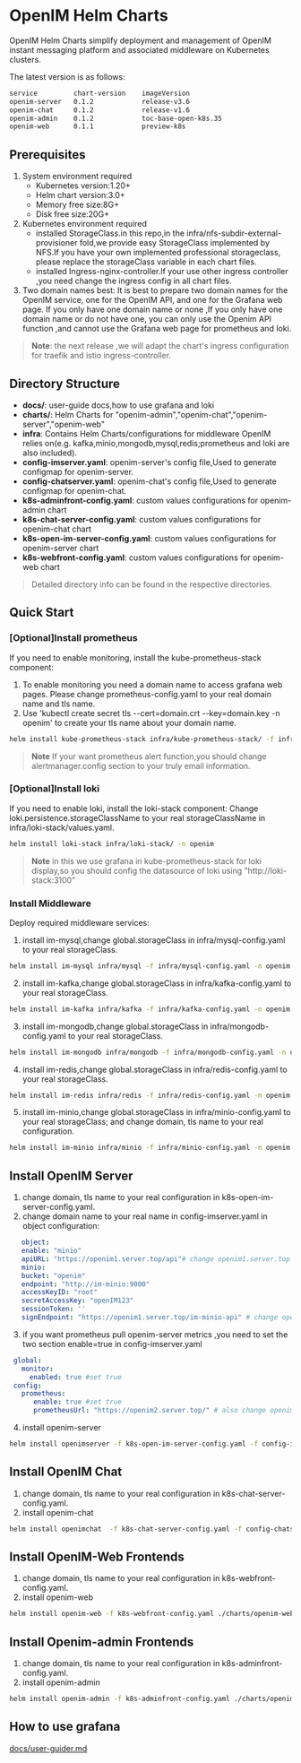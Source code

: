 # OpenIM Helm Charts

OpenIM Helm Charts simplify deployment and management of OpenIM instant messaging platform and associated middleware on Kubernetes clusters.

The latest version is as follows:

```bash
service         chart-version    imageVersion
openim-server   0.1.2            release-v3.6
openim-chat     0.1.2            release-v1.6
openim-admin    0.1.2            toc-base-open-k8s.35
openim-web      0.1.1            preview-k8s
```

## Prerequisites

1. System environment required
    + Kubernetes version:1.20+
    + Helm chart version:3.0+
    + Memory free size:8G+
    + Disk free size:20G+
2. Kubernetes environment required
    + installed StorageClass.in this repo,in the infra/nfs-subdir-external-provisioner fold,we provide easy StorageClass implemented by NFS.If you have your own implemented professional storageclass, please replace the storageClass variable in each chart files.
    + installed Ingress-nginx-controller.If your use other ingress controller ,you need change the ingress config in all chart files.
3. Two domain names best: It is best to prepare two domain names for the OpenIM service, one for the OpenIM API, and one for the Grafana web page. If you only have one domain name or none ,If you only have one domain name or do not have one, you can only use the Openim API function ,and cannot use the Grafana web page for prometheus and loki.

> **Note**: the next release ,we will adapt the chart's ingress configuration for traefik and istio ingress-controller.

## Directory Structure
+ **docs/**: user-guide docs,how to use grafana and loki
+ **charts/**: Helm Charts for "openim-admin","openim-chat","openim-server","openim-web"
+ **infra**: Contains Helm Charts/configurations for middleware OpenIM relies on(e.g. kafka,minio,mongodb,mysql,redis;prometheus and loki are also included).
+ **config-imserver.yaml**: openim-server's config file,Used to generate configmap for openim-server.
+ **config-chatserver.yaml**: openim-chat's config file,Used to generate configmap for openim-chat.
+ **k8s-adminfront-config.yaml**: custom values configurations for openim-admin chart
+ **k8s-chat-server-config.yaml**: custom values configurations for openim-chat chart
+ **k8s-open-im-server-config.yaml**: custom values configurations for openim-server chart
+ **k8s-webfront-config.yaml**: custom values configurations for openim-web chart

> Detailed directory info can be found in the respective directories.

## Quick Start

### [Optional]Install prometheus

If you need to enable monitoring, install the kube-prometheus-stack component:

1. To enable monitoring you need a domain name to access grafana web pages. Please change prometheus-config.yaml to your real domain name and tls name.
2. Use 'kubectl create secret tls <yourtlsname> --cert=domain.crt --key=domain.key -n openim' to create your tls name about your domain name.

```bash
helm install kube-prometheus-stack infra/kube-prometheus-stack/ -f infra/prometheus-config.yaml -n openim
```

> **Note**
> If your want prometheus alert function,you should change alertmanager.config section to your truly email information.
>

### [Optional]Install loki

If you need to enable loki, install the loki-stack component:
Change loki.persistence.storageClassName to your real storageClassName in infra/loki-stack/values.yaml.

```bash
helm install loki-stack infra/loki-stack/ -n openim
```

> **Note**
> in this we use grafana in kube-prometheus-stack for loki display,so you should config the datasource of loki using "http://loki-stack:3100"
>

### Install Middleware

Deploy required middleware services:

1. install im-mysql,change global.storageClass in infra/mysql-config.yaml to your real storageClass.

```bash
helm install im-mysql infra/mysql -f infra/mysql-config.yaml -n openim
```

2. install im-kafka,change global.storageClass in infra/kafka-config.yaml to your real storageClass.

```bash
helm install im-kafka infra/kafka -f infra/kafka-config.yaml -n openim
```

3. install im-mongodb,change global.storageClass in infra/mongodb-config.yaml to your real storageClass.

```bash
helm install im-mongodb infra/mongodb -f infra/mongodb-config.yaml -n openim
```

4. install im-redis,change global.storageClass in infra/redis-config.yaml to your real storageClass.

```bash
helm install im-redis infra/redis -f infra/redis-config.yaml -n openim
```

5. install im-minio,change global.storageClass in infra/minio-config.yaml to your real storageClass; and change domain, tls name to your real configuration.

```bash
helm install im-minio infra/minio -f infra/minio-config.yaml -n openim
```

## Install OpenIM Server

1. change domain, tls name to your real configuration in k8s-open-im-server-config.yaml.
2. change domain name to your real name in config-imserver.yaml in object configuration:

```yaml
   object:
   enable: "minio"
   apiURL: "https://openim1.server.top/api"# change openim1.server.top to your real domain name
   minio:
   bucket: "openim"
   endpoint: "http://im-minio:9000"
   accessKeyID: "root"
   secretAccessKey: "openIM123"
   sessionToken: ''
   signEndpoint: "https://openim1.server.top/im-minio-api" # change openim1.server.top to your real domain name
```

3. if you want prometheus pull openim-server metrics ,you need to set the two section enable=true in config-imserver.yaml

```yaml
 global:
   monitor:
     enabled: true #set true
 config:
   prometheus:
      enable: true #set true
      prometheusUrl: "https://openim2.server.top/" # also change openim2.server.top your real domain name for grafana website
```

4. install openim-server

```bash
helm install openimserver -f k8s-open-im-server-config.yaml -f config-imserver.yaml -f notification.yaml  ./charts/openim-server/ -n openim
```

## Install OpenIM Chat

1. change domain, tls name to your real configuration in k8s-chat-server-config.yaml.
2. install openim-chat

```bash
helm install openimchat  -f k8s-chat-server-config.yaml -f config-chatserver.yaml ./charts/openim-chat/ -n openim
```

## Install OpenIM-Web Frontends

1. change domain, tls name to your real configuration in k8s-webfront-config.yaml.
2. install openim-web

```bash
helm install openim-web -f k8s-webfront-config.yaml ./charts/openim-web/ -n openim
```

## Install Openim-admin Frontends

1. change domain, tls name to your real configuration in k8s-adminfront-config.yaml.
2. install openim-admin

```bash
helm install openim-admin -f k8s-adminfront-config.yaml ./charts/openim-admin/ -n openim
```

## How to use grafana
[docs/user-guider.md](docs/user-guide.md)
